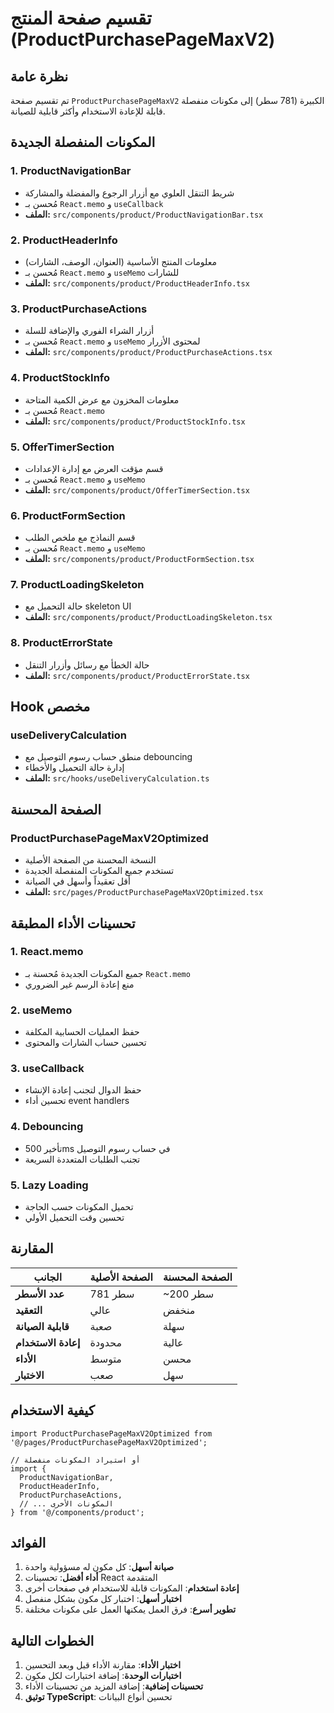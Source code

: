 # تقسيم صفحة المنتج (ProductPurchasePageMaxV2)

## نظرة عامة
تم تقسيم صفحة `ProductPurchasePageMaxV2` الكبيرة (781 سطر) إلى مكونات منفصلة قابلة للإعادة الاستخدام وأكثر قابلية للصيانة.

## المكونات المنفصلة الجديدة

### 1. **ProductNavigationBar**
- شريط التنقل العلوي مع أزرار الرجوع والمفضلة والمشاركة
- مُحسن بـ `React.memo` و `useCallback`
- **الملف:** `src/components/product/ProductNavigationBar.tsx`

### 2. **ProductHeaderInfo**
- معلومات المنتج الأساسية (العنوان، الوصف، الشارات)
- مُحسن بـ `React.memo` و `useMemo` للشارات
- **الملف:** `src/components/product/ProductHeaderInfo.tsx`

### 3. **ProductPurchaseActions**
- أزرار الشراء الفوري والإضافة للسلة
- مُحسن بـ `React.memo` و `useMemo` لمحتوى الأزرار
- **الملف:** `src/components/product/ProductPurchaseActions.tsx`

### 4. **ProductStockInfo**
- معلومات المخزون مع عرض الكمية المتاحة
- مُحسن بـ `React.memo`
- **الملف:** `src/components/product/ProductStockInfo.tsx`

### 5. **OfferTimerSection**
- قسم مؤقت العرض مع إدارة الإعدادات
- مُحسن بـ `React.memo` و `useMemo`
- **الملف:** `src/components/product/OfferTimerSection.tsx`

### 6. **ProductFormSection**
- قسم النماذج مع ملخص الطلب
- مُحسن بـ `React.memo` و `useMemo`
- **الملف:** `src/components/product/ProductFormSection.tsx`

### 7. **ProductLoadingSkeleton**
- حالة التحميل مع skeleton UI
- **الملف:** `src/components/product/ProductLoadingSkeleton.tsx`

### 8. **ProductErrorState**
- حالة الخطأ مع رسائل وأزرار التنقل
- **الملف:** `src/components/product/ProductErrorState.tsx`

## Hook مخصص

### **useDeliveryCalculation**
- منطق حساب رسوم التوصيل مع debouncing
- إدارة حالة التحميل والأخطاء
- **الملف:** `src/hooks/useDeliveryCalculation.ts`

## الصفحة المحسنة

### **ProductPurchasePageMaxV2Optimized**
- النسخة المحسنة من الصفحة الأصلية
- تستخدم جميع المكونات المنفصلة الجديدة
- أقل تعقيداً وأسهل في الصيانة
- **الملف:** `src/pages/ProductPurchasePageMaxV2Optimized.tsx`

## تحسينات الأداء المطبقة

### 1. **React.memo**
- جميع المكونات الجديدة مُحسنة بـ `React.memo`
- منع إعادة الرسم غير الضروري

### 2. **useMemo**
- حفظ العمليات الحسابية المكلفة
- تحسين حساب الشارات والمحتوى

### 3. **useCallback**
- حفظ الدوال لتجنب إعادة الإنشاء
- تحسين أداء event handlers

### 4. **Debouncing**
- تأخير 500ms في حساب رسوم التوصيل
- تجنب الطلبات المتعددة السريعة

### 5. **Lazy Loading**
- تحميل المكونات حسب الحاجة
- تحسين وقت التحميل الأولي

## المقارنة

| الجانب | الصفحة الأصلية | الصفحة المحسنة |
|--------|----------------|-----------------|
| **عدد الأسطر** | 781 سطر | ~200 سطر |
| **التعقيد** | عالي | منخفض |
| **قابلية الصيانة** | صعبة | سهلة |
| **إعادة الاستخدام** | محدودة | عالية |
| **الأداء** | متوسط | محسن |
| **الاختبار** | صعب | سهل |

## كيفية الاستخدام

```tsx
import ProductPurchasePageMaxV2Optimized from '@/pages/ProductPurchasePageMaxV2Optimized';

// أو استيراد المكونات منفصلة
import {
  ProductNavigationBar,
  ProductHeaderInfo,
  ProductPurchaseActions,
  // ... المكونات الأخرى
} from '@/components/product';
```

## الفوائد

1. **صيانة أسهل**: كل مكون له مسؤولية واحدة
2. **أداء أفضل**: تحسينات React المتقدمة
3. **إعادة استخدام**: المكونات قابلة للاستخدام في صفحات أخرى
4. **اختبار أسهل**: اختبار كل مكون بشكل منفصل
5. **تطوير أسرع**: فرق العمل يمكنها العمل على مكونات مختلفة

## الخطوات التالية

1. **اختبار الأداء**: مقارنة الأداء قبل وبعد التحسين
2. **اختبارات الوحدة**: إضافة اختبارات لكل مكون
3. **تحسينات إضافية**: إضافة المزيد من تحسينات الأداء
4. **توثيق TypeScript**: تحسين أنواع البيانات 